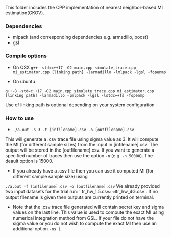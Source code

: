 This folder includes the CPP implementation of nearest neighbor-based MI estimation(GKOV).

### Dependencies
- mlpack (and corresponding dependencies e.g. armadillo, boost)
- gsl

### Compile options

- On OSX
`g++ -std=c++17 -O2 main.cpp simulate_trace.cpp mi_estimator.cpp [linking path] -larmadillo -lmlpack -lgsl -fopenmp`


- On ubuntu

`g++-8 -std=c++17 -O2 main.cpp simulate_trace.cpp mi_estimator.cpp [linking path] -larmadillo -lmlpack -lgsl -lstdc++fs -fopenmp`

Use of linking path is optional depending on your system configuration

### How to use 

- `./a.out -s 3 -t [infilename].csv -o [outfilename].csv`

This will generate a .csv trace file using sigma value as 3. It will compute the MI (for different sample sizes) from the input in [infilename].csv. The output will be stored in the [outfilename].csv. If you want to generate a specified number of traces then use the option `-n` (e.g. `-n 50000`). The deault option is 15000.  

- If you already have a .csv file then you can use it computed MI (for different sample sample size) using

`./a.out -f [infilename].csv -o [outfilename].csv`
We already provided two input datasets for the trial run: ' tr_hw_1.5.csv` and `tr_hw_4G.csv`. If no output filename is given then outputs are currently printed on terminal.

- Note that the .csv trace file generated will contain secret key and sigma values on the last line. This value is used to compute the exact MI using numerical integration method from GSL. If your file do not have the sigma value or you do not wish to compute the exact MI then use an additional option `-ns 1`




